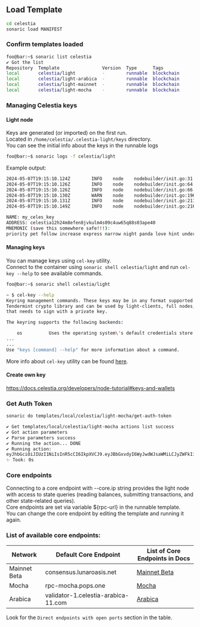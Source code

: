 
## Load Template

```bash
cd celestia
sonaric load MANIFEST
```

### Confirm templates loaded

```bash
foo@bar:~$ sonaric list celestia
✔ Got the list
Repository  Template                Version  Type      Tags        
local       celestia/light          -        runnable  blockchain  
local       celestia/light-arabica  -        runnable  blockchain  
local       celestia/light-mainnet  -        runnable  blockchain  
local       celestia/light-mocha    -        runnable  blockchain  
```
### Managing Celestia keys

#### Light node

Keys are generated (or imported) on the first run.  
Located in `/home/celestia/.celestia-light/keys` directory.   
You can see the initial info about the keys in the runnable logs  
```bash
foo@bar:~$ sonaric logs -f celestia/light
```
Example output:
```bash
2024-05-07T19:15:10.124Z        INFO    node    nodebuilder/init.go:31  Initializing Light Node Store over '/home/celestia/.celestia-light'
2024-05-07T19:15:10.126Z        INFO    node    nodebuilder/init.go:64  Saved config    {"path": "/home/celestia/.celestia-light/config.toml"}
2024-05-07T19:15:10.126Z        INFO    node    nodebuilder/init.go:66  Accessing keyring...
2024-05-07T19:15:10.130Z        WARN    node    nodebuilder/init.go:196 Detected plaintext keyring backend. For elevated security properties, consider using the `file` keyring backend.
2024-05-07T19:15:10.131Z        INFO    node    nodebuilder/init.go:211 NO KEY FOUND IN STORE, GENERATING NEW KEY...    {"path": "/home/celestia/.celestia-light/keys"}
2024-05-07T19:15:10.149Z        INFO    node    nodebuilder/init.go:216 NEW KEY GENERATED...

NAME: my_celes_key
ADDRESS: celestia12h24m8efen8jvkulm4s09c4uw65q88s03ape40
MNEMONIC (save this somewhere safe!!!): 
priority pet follow increase express narrow night panda love hint under actor brand elite excess diesel that swim super anchor retire tunnel taxi news

```

#### Managing keys
You can manage keys using `cel-key` utility.  
Connect to the container using `sonaric shell celestia/light` and run `cel-key --help` to see available commands.

```bash
foo@bar:~$ sonaric shell celestia/light
```
```bash
~ $ cel-key --help
Keyring management commands. These keys may be in any format supported by the
Tendermint crypto library and can be used by light-clients, full nodes, or any other application
that needs to sign with a private key.

The keyring supports the following backends:

    os          Uses the operating system\'s default credentials store.
...
...
Use "keys [command] --help" for more information about a command.
```

More info about `cel-key` utility can be found [here](https://docs.celestia.org/developers/celestia-node-key#using-the-cel-key-utility).

#### Create own key
https://docs.celestia.org/developers/node-tutorial#keys-and-wallets


### Get Auth Token
```bash
sonaric do templates/local/celestia/light-mocha/get-auth-token
```
```bash
✔ Get templates/local/celestia/light-mocha actions list success
✔ Got action parameters
✔ Parse parameters success
✔ Running the action... DONE
✔ Running action: 
eyJhbGciOiJIUzI1NiIsInR5cCI6IkpXVCJ9.eyJBbGxvdyI6WyJwdWJsaWMiLCJyZWFkIiwid3JpdGUiLCJhZG1pbiJdfQ.i-R99xPL9zG1jwxsOoHARBNdQ3cMyxAuwK5BplCX2LA
✨ Took: 0s
```

### Core endpoints
Connecting to a core endpoint with --core.ip string provides the light node with access to state queries (reading balances, submitting transactions, and other state-related queries).  
Core endpoints are set via variable ${rpc-url} in the runnable template.  
You can change the core endpoint by editing the template and running it again.

### List of available core endpoints:  
| Network | Default Core Endpoint | List of Core Endpoints in Docs |
| --- | --- | --- |
| Mainnet Beta | consensus.lunaroasis.net | [Mainnet Beta](https://docs.celestia.org/nodes/mainnet#consensus-rpc-endpoints) |
| Mocha | rpc-mocha.pops.one | [Mocha](https://docs.celestia.org/nodes/mocha-testnet#rpc-endpoints) |
| Arabica | validator-1.celestia-arabica-11.com | [Arabica](https://docs.celestia.org/nodes/arabica-devnet#rpc-endpoints) |

Look for the `Direct endpoints with open ports` section in the table.